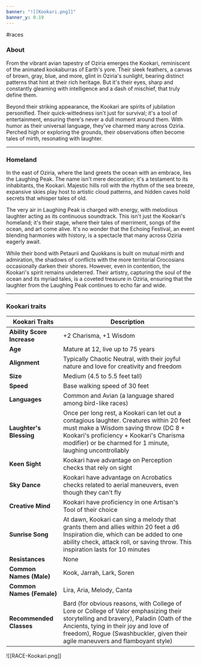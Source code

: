 ```yaml
---
banner: "![[Kookari.png]]"
banner_y: 0.19
---
```

#races

### About

From the vibrant avian tapestry of Oziria emerges the Kookari, reminiscent of the animated kookaburras of Earth's yore. Their sleek feathers, a canvas of brown, gray, blue, and more, glint in Oziria's sunlight, bearing distinct patterns that hint at their rich heritage. But it's their eyes, sharp and constantly gleaming with intelligence and a dash of mischief, that truly define them.

Beyond their striking appearance, the Kookari are spirits of jubilation personified. Their quick-wittedness isn't just for survival; it's a tool of entertainment, ensuring there's never a dull moment around them. With humor as their universal language, they've charmed many across Oziria. Perched high or exploring the grounds, their observations often become tales of mirth, resonating with laughter.

-----
### Homeland

In the east of Oziria, where the land greets the ocean with an embrace, lies the Laughing Peak. The name isn't mere decoration; it's a testament to its inhabitants, the Kookari. Majestic hills roll with the rhythm of the sea breeze, expansive skies play host to artistic cloud patterns, and hidden caves hold secrets that whisper tales of old.

The very air in Laughing Peak is charged with energy, with melodious laughter acting as its continuous soundtrack. This isn't just the Kookari's homeland; it's their stage, where their tales of merriment, songs of the ocean, and art come alive. It's no wonder that the Echoing Festival, an event blending harmonies with history, is a spectacle that many across Oziria eagerly await.

While their bond with Petaurii and Quokkans is built on mutual mirth and admiration, the shadows of conflicts with the more territorial Crocosians occasionally darken their shores. However, even in contention, the Kookari's spirit remains undeterred. Their artistry, capturing the soul of the ocean and its myriad tales, is a coveted treasure in Oziria, ensuring that the laughter from the Laughing Peak continues to echo far and wide.

-----
### Kookari traits

| **Kookari Traits**         | **Description**                                                                                                                                                                                                                                                 |
| -------------------------- | --------------------------------------------------------------------------------------------------------------------------------------------------------------------------------------------------------------------------------------------------------------- |
| **Ability Score Increase** | +2 Charisma, +1 Wisdom                                                                                                                                                                                                                                          |
| **Age**                    | Mature at 12, live up to 75 years                                                                                                                                                                                                                               |
| **Alignment**              | Typically Chaotic Neutral, with their joyful nature and love for creativity and freedom                                                                                                                                                                         |
| **Size**                   | Medium (4.5 to 5.5 feet tall)                                                                                                                                                                                                                                   |
| **Speed**                  | Base walking speed of 30 feet                                                                                                                                                                                                                                   |
| **Languages**              | Common and Avian (a language shared among bird-like races)                                                                                                                                                                                                      |
| **Laughter's Blessing**    | Once per long rest, a Kookari can let out a contagious laughter. Creatures within 20 feet must make a Wisdom saving throw (DC 8 + Kookari's proficiency + Kookari's Charisma modifier) or be charmed for 1 minute, laughing uncontrollably                      |
| **Keen Sight**             | Kookari have advantage on Perception checks that rely on sight                                                                                                                                                                                                  |
| **Sky Dance**              | Kookari have advantage on Acrobatics checks related to aerial maneuvers, even though they can't fly                                                                                                                                                             |
| **Creative Mind**          | Kookari have proficiency in one Artisan's Tool of their choice                                                                                                                                                                                                  |
| **Sunrise Song**           | At dawn, Kookari can sing a melody that grants them and allies within 20 feet a d6 Inspiration die, which can be added to one ability check, attack roll, or saving throw. This inspiration lasts for 10 minutes                                                |
| **Resistances**            | None                                                                                                                                                                                                                                                            |
| **Common Names (Male)**    | Kook, Jarrah, Lark, Soren                                                                                                                                                                                                                                       |
| **Common Names (Female)**  | Lira, Aria, Melody, Canta                                                                                                                                                                                                                                       |
| **Recommended Classes**    | Bard (for obvious reasons, with College of Lore or College of Valor emphasizing their storytelling and bravery), Paladin (Oath of the Ancients, tying in their joy and love of freedom), Rogue (Swashbuckler, given their agile maneuvers and flamboyant style) | 

![[RACE-Kookari.png]]